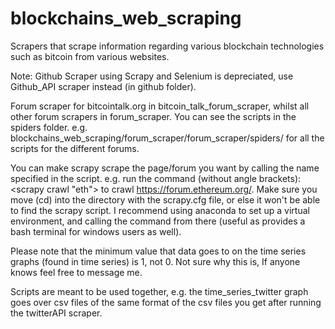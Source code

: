 # blockchains_web_scraping
Scrapers that scrape information regarding various blockchain technologies such as bitcoin from various websites.

Note: Github Scraper using Scrapy and Selenium is depreciated, use Github_API scraper instead (in github folder). 

Forum scraper for bitcointalk.org in bitcoin_talk_forum_scraper, whilst all other forum scrapers in forum_scraper.
You can see the scripts in the spiders folder. e.g. blockchains_web_scraping/forum_scraper/forum_scraper/spiders/ for all the scripts for the different forums. 

You can make scrapy scrape the page/forum you want by calling the name specified in the script. e.g. run the command (without angle brackets): <scrapy crawl "eth"> to crawl https://forum.ethereum.org/. Make sure you move (cd) into the directory with the scrapy.cfg file, or else it won't be able to find the scrapy script.
I recommend using anaconda to set up a virtual environment, and calling the command from there (useful as provides a bash terminal for windows users as well).

Please note that the minimum value that data goes to on the time series graphs (found in time series) is 1, not 0. Not sure why this is, If anyone knows feel free to message me. 

Scripts are meant to be used together, e.g. the time_series_twitter graph goes over csv files of the same format of the csv files you get after running the twitterAPI scraper.




